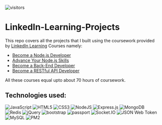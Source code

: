 ![visitors](https://visitor-badge.glitch.me/badge?page_id=sdthaker.visitor-badge)

# LinkedIn-Learning-Projects

This repo covers all the projects that I built using the coursework provided by [LinkedIn Learning](https://www.linkedin.com/learning/) Courses namely: 
* [Become a Node.js Developer](https://www.linkedin.com/learning/paths/become-a-node-js-developer)
* [Advance Your Node.js Skills](https://www.linkedin.com/learning/paths/advance-your-node-js-skills)
* [Become a Back-End Developer](https://www.linkedin.com/learning/paths/become-a-back-end-web-developer)
* [Become a RESTful API Developer](https://www.linkedin.com/learning/paths/become-a-restful-api-developer)

All these courses equal upto about 70 hours of coursework.

## Technologies used:
<img alt="JavaScript" src="https://img.shields.io/badge/javascript-%23323330.svg?style=for-the-badge&logo=javascript&logoColor=%23F7DF1E"/> <img alt="HTML5" src="https://img.shields.io/badge/html5-%23E34F26.svg?style=for-the-badge&logo=html5&logoColor=white"/> <img alt="CSS3" src="https://img.shields.io/badge/css3-%231572B6.svg?style=for-the-badge&logo=css3&logoColor=white"/> <img alt="NodeJS" src="https://img.shields.io/badge/node.js-%2343853D.svg?style=for-the-badge&logo=node-dot-js&logoColor=white"/> <img alt="Express.js" src="https://img.shields.io/badge/express.js-%23404d59.svg?style=for-the-badge&logo=express&logoColor=%2361DAFB"/> <img alt="MongoDB" src ="https://img.shields.io/badge/MongoDB-%234ea94b.svg?style=for-the-badge&logo=mongodb&logoColor=white"/> <img alt="Redis" src="https://img.shields.io/badge/Redis-DC382D.svg?style=for-the-badge&logo=redis&logoColor=white"> <img alt="jQuery" src="https://img.shields.io/badge/jQuery-0769AD.svg?style=for-the-badge&logo=jQuery&logoColor=white"> <img alt="bootstrap" src="https://img.shields.io/badge/bootstrap-7952B3.svg?style=for-the-badge&logo=bootstrap&logoColor=white"> <img alt="passport" src="https://img.shields.io/badge/passport-34E27A.svg?style=for-the-badge&logo=passport&logoColor=white"> <img alt="Socket.IO" src="https://img.shields.io/badge/socket.io-010101.svg?style=for-the-badge&logo=socketdotio&logoColor=white"> <img alt="JSON Web Token" src="https://img.shields.io/badge/JSON Web Token-000000.svg?style=for-the-badge&logo=jsonwebtokens&logoColor=white"> <img alt="MySQL" src="https://img.shields.io/badge/MySQL-4479A1.svg?style=for-the-badge&logo=mysql&logoColor=white"> <img alt="PM2" src="https://img.shields.io/badge/PM2-2B037A.svg?style=for-the-badge&logo=pm2&logoColor=white"> 
